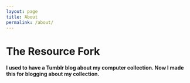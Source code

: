 ```yaml
---
layout: page
title: About
permalink: /about/
---
```


# The Resource Fork

#### I used to have a Tumblr blog about my computer collection. Now I made this for blogging about my collection.